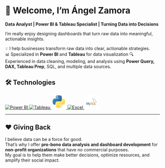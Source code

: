 # 👋 Welcome, I’m Ángel Zamora

**Data Analyst | Power BI & Tableau Specialist | Turning Data into Decisions**

I’m really enjoy designing dashboards that turn raw data into meaningful, actionable insights.

💡 I help businesses transform raw data into clear, actionable strategies.  
📊 Specialized in **Power BI** and **Tableau** for data visualization 
🔍 Experienced in data cleaning, modeling, and analysis using **Power Query, DAX, Tableau Prep**, SQL, and multiple data sources.

## 🛠 Technologies

<a href="https://powerbi.microsoft.com" target="_blank">
  <img src="https://github.com/microsoft/PowerBI-Icons/blob/main/PNG/Power-BI.png?raw=true" width="48" height="48" alt="Power BI" />
</a>
<a href="https://www.tableau.com" target="_blank">
  <img src="https://cdn.worldvectorlogo.com/logos/tableau-software.svg" width="48" height="48" alt="Tableau" />
</a>
<a href="https://www.python.org" target="_blank">
  <img src="https://raw.githubusercontent.com/github/explore/main/topics/python/python.png" width="48" height="48" alt="Python" />
</a>
<a href="https://www.microsoft.com/microsoft-365/excel" target="_blank">
  <img src="https://cdn.worldvectorlogo.com/logos/microsoft-excel-2013.svg" width="48" height="48" alt="Excel" />
</a>
<a href="https://www.mysql.com" target="_blank">
  <img src="https://raw.githubusercontent.com/github/explore/main/topics/mysql/mysql.png" width="48" height="48" alt="MySQL" />
</a>

---

## ❤️ Giving Back
I believe data can be a force for good.  
That’s why I offer **pro-bono data analysis and dashboard development** for **non-profit organizations** that have no commercial purposes.  
My goal is to help them make better decisions, optimize resources, and amplify their social impact.
